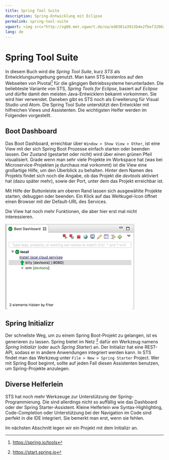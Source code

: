 ```yaml
---
title: Spring Tool Suite
description: Spring-Entwicklung mit Eclipse
permalink: spring-tool-suite
vgwort: <img src="http://vg08.met.vgwort.de/na/ed8381a3913b4e2fbef32062a40e7111" width="1" height="1" alt=">
lang: de
---
```

# Spring Tool Suite

In diesem Buch wird die *Spring Tool Suite*, kurz *STS* als Entwicklungsumgebung genutzt. Man kann STS kostenlos auf den Webseiten von Pivotal[^1] für die gängigen Betriebssysteme herunterladen. Die beliebteste Variante von STS, *Spring Tools for Eclipse*, basiert auf *Eclipse* und dürfte damit den meisten Java-Entwicklern bekannt vorkommen. Sie wird hier verwendet. Daneben gibt es STS noch als Erweiterung für Visual Studio und Atom. Die Spring Tool Suite unterstützt den Entwickler mit hilfreichen Views und Assistenten. Die wichtigsten Helfer werden im Folgenden vorgestellt.


## Boot Dashboard

Das Boot Dashboard, erreichbar über `Window > Show View > Other`, ist eine View mit der sich Spring Boot Prozesse einfach starten oder beenden lassen. Der Zustand (gestartet oder nicht) wird über einen grünen Pfeil visualisiert. Grade wenn man sehr viele Projekte im Workspace hat (was bei Microservice-Projekten ja durchaus mal vorkommt) ist die View eine großartige Hilfe, um den Überblick zu behalten. Hinter dem Namen des Projekts findet sich noch die Angabe, ob das Projekt die *devtools* aktiviert hat (dazu später mehr), sowie der Port, unter dem das Projekt erreichbar ist.

Mit Hilfe der Buttonleiste am oberen Rand lassen sich ausgewählte Projekte starten, debuggen oder beenden. Ein Klick auf das Weltkugel-Icon öffnet einen Browser mit der Default-URL des Services. 

Die View hat noch mehr Funktionen, die aber hier erst mal nicht interessieren.

![Boot Dashboard](./images/spring-boot-dashboard.jpg)


## Spring Initializr

Der schnellste Weg, um zu einem Spring Boot-Projekt zu gelangen, ist es generieren zu lassen. Spring bietet im Netz [^2] dafür ein Werkzeug namens *Spring Initializr* (oder auch *Spring Starter*) an. Der Initializr hat eine REST-API, sodass er in andere Anwendungen integriert werden kann. In STS findet man das Werkzeug unter `File > New > Spring Starter` Project. Wer mit Spring Boot beginnt, sollte auf jeden Fall diesen Assistenten benutzen, um Spring-Projekte anzulegen.

## Diverse Helferlein

STS hat noch mehr Werkzeuge zur Unterstützung der Spring-Programmierung. Die sind allerdings nicht so auffällig wie das Dashboard oder der Spring Starter-Assistent. Kleine Helferlein wie Syntax-Highlighting, Code-Completion oder Unterstützung bei der Navigation im Code sind perfekt in die IDE integriert. Sie bemerkt man erst, wenn sie fehlen.


Im nächsten Abschnitt legen wir ein Projekt mit dem Initializr an.

[^1]:https://spring.io/tools
[^2]: https://start.spring.io

